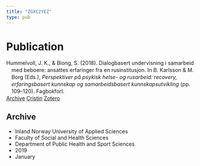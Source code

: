 ```yaml
---
title: "ZGXC2YEZ"
type: pub
---
```

<h1>Publication</h1>
<article id="csl-bib-container-ZGXC2YEZ" class="csl-bib-container">
  <div class="csl-bib-body" style="line-height: 1.35; padding-left: 1em; text-indent:-1em;">
  <div class="csl-entry">Hummelvoll, J. K., &amp; Biong, S. (2018). Dialogbasert undervisning i samarbeid med beboere: ansattes erfaringer fra en rusinstitusjon. In B. Karlsson &amp; M. Borg (Eds.), <i>Perspektiver p&#xE5; psykisk helse- og rusarbeid: recovery, erfaringsbasert kunnskap og samarbeidsbasert kunnskapsutvikling</i> (pp. 109&#x2013;120). Fagbokforl.</div>
</div>
  <div class="csl-bib-buttons">
    <a href="#taxonomy-article-ZGXC2YEZ" class="csl-bib-button">Archive</a>
    <a href alt="Cristin URL" class="csl-bib-button">Cristin</a>
    <a href alt="Zotero URL" class="csl-bib-button">Zotero</a>
  </div>
  <div id="csl-bib-meta-container-ZGXC2YEZ"></div>
</article>
<div id="csl-bib-meta-ZGXC2YEZ" class="csl-bib-meta">
  <article id="taxonomy-article-ZGXC2YEZ" class="taxonomy-article">
    <h1>Archive</h1>
    <ul>
      <li>Inland Norway University of Applied Sciences</li>
      <li>Faculty of Social and Health Sciences</li>
      <li>Department of Public Health and Sport Sciences</li>
      <li>2019</li>
      <li>January</li>
    </ul>
  </article>
</div>
